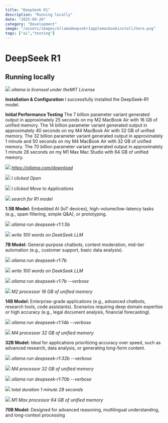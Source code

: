 ```yaml
---
title: "DeepSeek R1"
description: "Running locally"
date: "2025-09-20"
category: "Development"
image: "/assets/images/ollamadeepsekr1applemacbookinstall/hero.png"
tags: ["ai","testing"]
---
```


# DeepSeek R1

## Running locally

![](/assets/images/ollamadeepsekr1applemacbookinstall/254932576-0d0b44e2-8f4a-4e99-9b52-a5c1c741c8f7-844x844.png)
*ollama is licensed under theMIT License*


**Installation & Configuration**
I successfully installed the DeepSeek-R1 model.

**Initial Performance Testing**
The 7 billion parameter variant generated output in approximately 25 seconds on my M2 MacBook Air with 16 GB of unified memory.
The 14 billion parameter variant generated output in approximately 40 seconds on my M4 MacBook Air with 32 GB of unified memory.
The 32 billion parameter variant generated output in approximately 1 minute and 50 seconds on my M4 MacBook Air with 32 GB of unified memory.
The 70 billion parameter variant generated output in approximately 1 minute 28 seconds on my M1 Max Mac Studio with 64 GB of unified memory.

![](/assets/images/ollamadeepsekr1applemacbookinstall/screenshot202025-05-2320at2012.49.15e280afpm-2136x772.png)
*https://ollama.com/download*

![](/assets/images/ollamadeepsekr1applemacbookinstall/screenshot202025-05-2320at2012.51.16e280afpm-1108x688.png)
*I clicked Open*

![](/assets/images/ollamadeepsekr1applemacbookinstall/screenshot202025-05-2320at2012.51.23e280afpm-1060x604.png)
*I clicked Move to Applications*

![](/assets/images/ollamadeepsekr1applemacbookinstall/screenshot202025-05-2320at201.00.00e280afpm-2136x1162.png)
*search for R1 model*

**1.5B Model:**
Embedded AI (IoT devices), high-volume/low-latency tasks (e.g., spam filtering, simple Q&A), or prototyping.

![](/assets/images/ollamadeepsekr1applemacbookinstall/screenshot202025-05-2320at2012.59.00e280afpm-1144x342.png)
*ollama run deepseek-r1:1.5b*

![](/assets/images/ollamadeepsekr1applemacbookinstall/screenshot202025-05-2320at201.01.50e280afpm-1140x746.png)
*write 100 words on DeekSeek LLM*

**7B Model:**
General-purpose chatbots, content moderation, mid-tier automation (e.g., customer support, basic data analysis).

![](/assets/images/ollamadeepsekr1applemacbookinstall/screenshot202025-05-2320at201.04.25e280afpm-1138x294.png)
*ollama run deepseek-r1:7b*

![](/assets/images/ollamadeepsekr1applemacbookinstall/screenshot202025-05-2320at201.06.38e280afpm-1132x736.png)
*write 100 words on DeekSeek LLM*

![](/assets/images/ollamadeepsekr1applemacbookinstall/screenshot202025-05-2320at201.31.24e280afpm-1110x746.png)
*ollama run deepseek-r1:7b --verbose*

![](/assets/images/ollamadeepsekr1applemacbookinstall/screenshot202025-05-2320at201.29.57e280afpm-1748x1544.png)
*M2 processor 16 GB of unified memory*

**14B Model:**
Enterprise-grade applications (e.g., advanced chatbots, research tools, code assistants).
Scenarios requiring deep domain expertise or high accuracy (e.g., legal document analysis, financial forecasting).

![](/assets/images/ollamadeepsekr1applemacbookinstall/501048925-1408883290959735-9110886994771392643-n-1140x746.png)
*ollama run deepseek-r1:14b --verbose*

![](/assets/images/ollamadeepsekr1applemacbookinstall/494814422-1859512331511522-7881506198410234900-n-1932x1528.png)
*M4 processor 32 GB of unified memory*

**32B Model:**
Ideal for applications prioritizing accuracy over speed, such as advanced research, data analysis, or generating long-form content.

![](/assets/images/ollamadeepsekr1applemacbookinstall/494362500-1880696412691727-7219409545231194829-n-1138x738.png)
*ollama run deepseek-r1:32b --verbose*

![](/assets/images/ollamadeepsekr1applemacbookinstall/494822610-2106330209879656-3127600083050725665-n-1938x1534.png)
*M4 processor 32 GB of unified memory*

![](/assets/images/ollamadeepsekr1applemacbookinstall/screenshot202025-06-2820at2011.34.0420am-587x373.png)
*ollama run deepseek-r1:70b --verbose*

![](/assets/images/ollamadeepsekr1applemacbookinstall/screenshot202025-06-2820at2012.33.1520pm-586x371.png)
*total duration 1 minute 28 seconds*

![](/assets/images/ollamadeepsekr1applemacbookinstall/screenshot202025-06-2820at2012.32.5520pm-895x767.png)
*M1 Max processor 64 GB of unified memory*

**70B Model:**
Designed for advanced reasoning, multilingual understanding, and long-context processing
